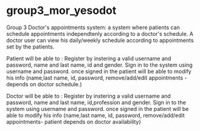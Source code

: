 # group3_mor_yesodot
Group 3 Doctor's appointments system:
a system where patients can schedule appointments independtenly according to a doctor's schedule.
A doctor user can view his daily/weekly schedule according to appointments set by the patients.


Patient will be able to : Register by instering a valid username and password, name and last name, id and gender. Sign in to the system using username and password. once signed in the patient will be able to modify his info (name,last name, id, password, remove/add/edit appointments - depends on doctor schedule.)

Doctor will be able to : Register by instering a valid username and password, name and last name, id,profession and gender. Sign in to the system using username and password. once signed in the patient will be able to modify his info (name,last name, id, password, remove/add/edit appointments- patient depends on doctor availability)
